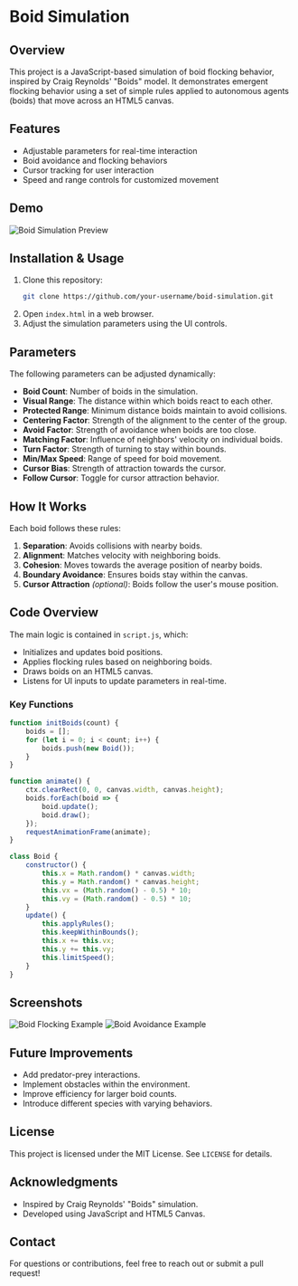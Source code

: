 # Boid Simulation

## Overview
This project is a JavaScript-based simulation of boid flocking behavior, inspired by Craig Reynolds' "Boids" model. It demonstrates emergent flocking behavior using a set of simple rules applied to autonomous agents (boids) that move across an HTML5 canvas.

## Features
- Adjustable parameters for real-time interaction
- Boid avoidance and flocking behaviors
- Cursor tracking for user interaction
- Speed and range controls for customized movement

## Demo
![Boid Simulation Preview](images/boid_simulation_preview.png)

## Installation & Usage
1. Clone this repository:
   ```sh
   git clone https://github.com/your-username/boid-simulation.git
   ```
2. Open `index.html` in a web browser.
3. Adjust the simulation parameters using the UI controls.

## Parameters
The following parameters can be adjusted dynamically:
- **Boid Count**: Number of boids in the simulation.
- **Visual Range**: The distance within which boids react to each other.
- **Protected Range**: Minimum distance boids maintain to avoid collisions.
- **Centering Factor**: Strength of the alignment to the center of the group.
- **Avoid Factor**: Strength of avoidance when boids are too close.
- **Matching Factor**: Influence of neighbors' velocity on individual boids.
- **Turn Factor**: Strength of turning to stay within bounds.
- **Min/Max Speed**: Range of speed for boid movement.
- **Cursor Bias**: Strength of attraction towards the cursor.
- **Follow Cursor**: Toggle for cursor attraction behavior.

## How It Works
Each boid follows these rules:
1. **Separation**: Avoids collisions with nearby boids.
2. **Alignment**: Matches velocity with neighboring boids.
3. **Cohesion**: Moves towards the average position of nearby boids.
4. **Boundary Avoidance**: Ensures boids stay within the canvas.
5. **Cursor Attraction** *(optional)*: Boids follow the user's mouse position.

## Code Overview
The main logic is contained in `script.js`, which:
- Initializes and updates boid positions.
- Applies flocking rules based on neighboring boids.
- Draws boids on an HTML5 canvas.
- Listens for UI inputs to update parameters in real-time.

### Key Functions
```js
function initBoids(count) {
    boids = [];
    for (let i = 0; i < count; i++) {
        boids.push(new Boid());
    }
}

function animate() {
    ctx.clearRect(0, 0, canvas.width, canvas.height);
    boids.forEach(boid => {
        boid.update();
        boid.draw();
    });
    requestAnimationFrame(animate);
}

class Boid {
    constructor() {
        this.x = Math.random() * canvas.width;
        this.y = Math.random() * canvas.height;
        this.vx = (Math.random() - 0.5) * 10;
        this.vy = (Math.random() - 0.5) * 10;
    }
    update() {
        this.applyRules();
        this.keepWithinBounds();
        this.x += this.vx;
        this.y += this.vy;
        this.limitSpeed();
    }
}
```

## Screenshots
![Boid Flocking Example](images/boid_example1.png)
![Boid Avoidance Example](images/boid_example2.png)

## Future Improvements
- Add predator-prey interactions.
- Implement obstacles within the environment.
- Improve efficiency for larger boid counts.
- Introduce different species with varying behaviors.

## License
This project is licensed under the MIT License. See `LICENSE` for details.

## Acknowledgments
- Inspired by Craig Reynolds' "Boids" simulation.
- Developed using JavaScript and HTML5 Canvas.

## Contact
For questions or contributions, feel free to reach out or submit a pull request!


